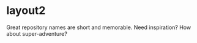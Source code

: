 # layout2
Great repository names are short and memorable. Need inspiration? How about super-adventure?
